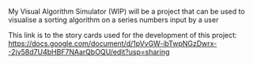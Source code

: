 My Visual Algorithm Simulator (WIP) will be a project that can be used to visualise a sorting algorithm on a series numbers input by a user

This link is to the story cards used for the development of this project:
https://docs.google.com/document/d/1pVvGW-ibTwpNGzDwrx--2jv58d7U4bHBF7NAarQbOQU/edit?usp=sharing
